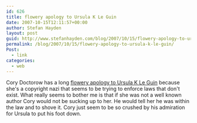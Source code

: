 ```yaml
---
id: 626
title: flowery apology to Ursula K Le Guin
date: 2007-10-15T12:11:57+00:00
author: Stefan Hayden
layout: post
guid: http://www.stefanhayden.com/blog/2007/10/15/flowery-apology-to-ursula-k-le-guin/
permalink: /blog/2007/10/15/flowery-apology-to-ursula-k-le-guin/
Post:
  - link
categories:
  - web
---
```

Cory Doctorow has a long <a href="http://feeds.feedburner.com/~r/boingboing/iBag/~3/169826091/an-apology-to-ursula.html">flowery apology to Ursula K Le Guin</a> because she's a copyright nazi that seems to be trying to enforce laws that don't exist. What really seems to bother me is that if she was not a well known author Cory would not be sucking up to her. He would tell her he was within the law and to shove it. Cory just seem to be so crushed by his admiration for Ursula to put his foot down.